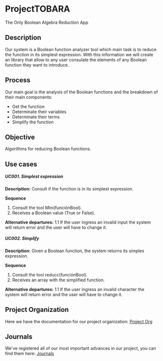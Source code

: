 # ProjectTOBARA

The Only Boolean Algebra Reduction App

## Description

Our system is a Boolean function analyzer tool which main task is to reduce the function in its simplest expression. 
With this information we will create an library that allow to any user consulate the elements of any Boolean function they want to introduce. 


## Process

Our main goal is the analysis of the Boolean functions and the breakdown of their main components: 
-	Get the function 
-	Determinate their variables
-	Determinate their terms
-	Simplify the function

## Objective

Algorithms for reducing Boolean functions. 

## Use cases

##### UC001. Simplest expression

**Description:** Consult if the function is in its simplest expression.

**Sequence**

1. Consult the tool Mini(funciónBool).
2. Receives a Boolean value (True or False).

**Alternative departures:** 1.1 If the user ingress an invalid input the system will return error and the user will have to change it.


##### UC002. Simplify

**Description:** Given a Boolean function, the system returns its simples expression. 

**Sequence**

1. Consult the tool reducc(funciónBool).
2. Receives an array with the simplified function.

**Alternative departures:** 1.1 If the user ingress an invalid character the system will return error and the user will have to change it.

## Project Organization

Here we have the documentation for our project organization: [Project Org](https://github.com/MiguelRAvila/projectTOBARA/blob/master/docs/TOBARA_Documentation.pdf)

## Journals

We've registered all of our most important advances in our project, you can find them here: [Journals](https://github.com/MiguelRAvila/projectTOBARA/blob/master/docs/Journey)
